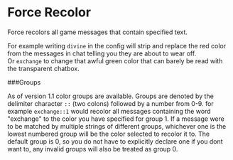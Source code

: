 # Force Recolor
Force recolors all game messages that contain specified text.

For example writing `divine` in the config will strip and replace the red color from the messages in chat telling you they are about to wear off.  
Or `exchange` to change that awful green color that can barely be read with the transparent chatbox.

###Groups

As of version 1.1 color groups are available.  Groups are denoted by the delimiter character `::` (two colons) followed by a number from 0-9.
for example `exchange::1` would recolor all messages containing the word "exchange" to the color you have specified for group 1.
If a message were to be matched by multiple strings of different groups, whichever one is the lowest numbered group will be the color selected to recolor it to.
The default group is 0, so you do not have to explicitly declare one if you dont want to, any invalid groups will also be treated as group 0.
